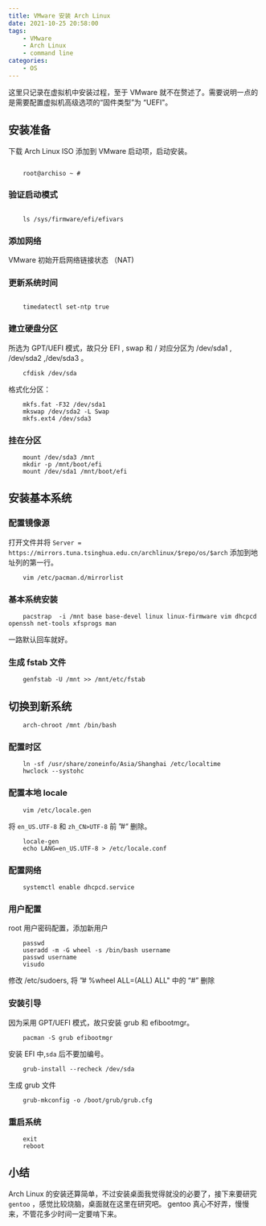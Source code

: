 ```yaml
---
title: VMware 安装 Arch Linux
date: 2021-10-25 20:58:00
tags:
    - VMware
    - Arch Linux
    - command line
categories:
    - OS
---
```


这里只记录在虚拟机中安装过程，至于 VMware 就不在赘述了。需要说明一点的是需要配置虚拟机高级选项的“固件类型”为 “UEFI"。

<!-- more -->

## 安装准备

下载 Arch Linux ISO 添加到 VMware 启动项，启动安装。


``` 

    root@archiso ~ #

```
### 验证启动模式

``` 

    ls /sys/firmware/efi/efivars

```

### 添加网络

VMware 初始开启网络链接状态 （NAT)

### 更新系统时间

``` 

    timedatectl set-ntp true

```

### 建立硬盘分区

所选为 GPT/UEFI 模式，故只分 EFI , swap 和 / 对应分区为 /dev/sda1 , /dev/sda2 ,/dev/sda3 。


``` 
    cfdisk /dev/sda

```

格式化分区：

```
    mkfs.fat -F32 /dev/sda1
    mkswap /dev/sda2 -L Swap
    mkfs.ext4 /dev/sda3

```

### 挂在分区

```
    mount /dev/sda3 /mnt
    mkdir -p /mnt/boot/efi
    mount /dev/sda1 /mnt/boot/efi

```

## 安装基本系统

### 配置镜像源

打开文件并将 `Server = https://mirrors.tuna.tsinghua.edu.cn/archlinux/$repo/os/$arch` 添加到地址列的第一行。

```
    vim /etc/pacman.d/mirrorlist
```

### 基本系统安装

``` 
    pacstrap  -i /mnt base base-devel linux linux-firmware vim dhcpcd openssh net-tools xfsprogs man
```
一路默认回车就好。

### 生成 fstab 文件

``` 
    genfstab -U /mnt >> /mnt/etc/fstab 
```

## 切换到新系统

```
    arch-chroot /mnt /bin/bash

```

### 配置时区

``` 
    ln -sf /usr/share/zoneinfo/Asia/Shanghai /etc/localtime
    hwclock --systohc
```

### 配置本地 locale

```
    vim /etc/locale.gen
```
将 `en_US.UTF-8` 和 `zh_CN>UTF-8` 前 ”#“ 删除。

```
    locale-gen
    echo LANG=en_US.UTF-8 > /etc/locale.conf

```
### 配置网络

```
    systemctl enable dhcpcd.service
```

### 用户配置

root 用户密码配置，添加新用户

```
    passwd
    useradd -m -G wheel -s /bin/bash username
    passwd username
    visudo
```

修改 /etc/sudoers, 将 ”# %wheel ALL=(ALL) ALL" 中的 “#” 删除

### 安装引导

因为采用 GPT/UEFI 模式，故只安装 grub 和 efibootmgr。

```
    pacman -S grub efibootmgr
```
安装 EFI 中,`sda` 后不要加编号。

```
    grub-install --recheck /dev/sda
```
生成 grub 文件

```
    grub-mkconfig -o /boot/grub/grub.cfg
```
### 重启系统

```
    exit
    reboot
```

## 小结

Arch Linux 的安装还算简单，不过安装桌面我觉得就没的必要了，接下来要研究 `gentoo` ，感觉比较烧脑，桌面就在这里在研究吧。
gentoo 真心不好弄，慢慢来，不管花多少时间一定要啃下来。